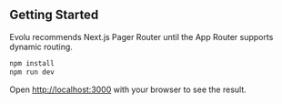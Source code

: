 ## Getting Started

Evolu recommends Next.js Pager Router until the App Router supports dynamic routing.

```bash
npm install
npm run dev
```

Open [http://localhost:3000](http://localhost:3000) with your browser to see the result.
